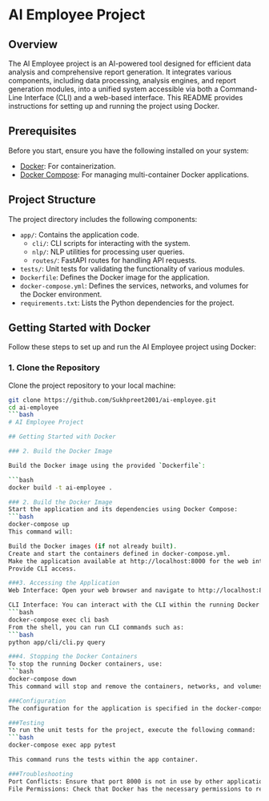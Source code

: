 # AI Employee Project

## Overview

The AI Employee project is an AI-powered tool designed for efficient data analysis and comprehensive report generation. It integrates various components, including data processing, analysis engines, and report generation modules, into a unified system accessible via both a Command-Line Interface (CLI) and a web-based interface. This README provides instructions for setting up and running the project using Docker.

## Prerequisites

Before you start, ensure you have the following installed on your system:

- [Docker](https://www.docker.com/products/docker-desktop): For containerization.
- [Docker Compose](https://docs.docker.com/compose/): For managing multi-container Docker applications.

## Project Structure

The project directory includes the following components:

- `app/`: Contains the application code.
  - `cli/`: CLI scripts for interacting with the system.
  - `nlp/`: NLP utilities for processing user queries.
  - `routes/`: FastAPI routes for handling API requests.
- `tests/`: Unit tests for validating the functionality of various modules.
- `Dockerfile`: Defines the Docker image for the application.
- `docker-compose.yml`: Defines the services, networks, and volumes for the Docker environment.
- `requirements.txt`: Lists the Python dependencies for the project.

## Getting Started with Docker

Follow these steps to set up and run the AI Employee project using Docker:

### 1. Clone the Repository

Clone the project repository to your local machine:

```bash
git clone https://github.com/Sukhpreet2001/ai-employee.git
cd ai-employee
```bash
# AI Employee Project

## Getting Started with Docker

### 2. Build the Docker Image

Build the Docker image using the provided `Dockerfile`:

```bash
docker build -t ai-employee .

### 2. Build the Docker Image
Start the application and its dependencies using Docker Compose:
```bash
docker-compose up
This command will:

Build the Docker images (if not already built).
Create and start the containers defined in docker-compose.yml.
Make the application available at http://localhost:8000 for the web interface.
Provide CLI access.

###3. Accessing the Application
Web Interface: Open your web browser and navigate to http://localhost:8000 to access the web interface.

CLI Interface: You can interact with the CLI within the running Docker container. Use the following command to open a shell in the CLI container:
```bash
docker-compose exec cli bash
From the shell, you can run CLI commands such as:
```bash
python app/cli/cli.py query

###4. Stopping the Docker Containers
To stop the running Docker containers, use:
```bash
docker-compose down
This command will stop and remove the containers, networks, and volumes defined in the docker-compose.yml file.

###Configuration
The configuration for the application is specified in the docker-compose.yml file. You can adjust environment variables and other settings as needed.

###Testing
To run the unit tests for the project, execute the following command:
```bash
docker-compose exec app pytest

This command runs the tests within the app container.

###Troubleshooting
Port Conflicts: Ensure that port 8000 is not in use by other applications.
File Permissions: Check that Docker has the necessary permissions to read and write files on your system.


